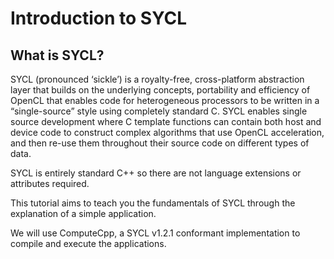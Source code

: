 # Introduction to SYCL

## What is SYCL?

SYCL (pronounced ‘sickle’) is a royalty-free, cross-platform abstraction layer that builds on the underlying concepts, portability and efficiency of OpenCL that enables code for heterogeneous processors to be written in a “single-source” style using completely standard C. SYCL enables single source development where C template functions can contain both host and device code to construct complex algorithms that use OpenCL acceleration, and then re-use them throughout their source code on different types of data.

SYCL is entirely standard C++ so there are not language extensions or attributes required.

This tutorial aims to teach you the fundamentals of SYCL through the explanation of a simple application.

We will use ComputeCpp, a SYCL v1.2.1 conformant implementation to compile and execute the applications.
